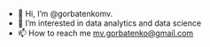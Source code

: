- 👋 Hi, I’m @gorbatenkomv.
- 👀 I’m interested in data analytics and data science
- 📫 How to reach me mv.gorbatenko@gmail.com
